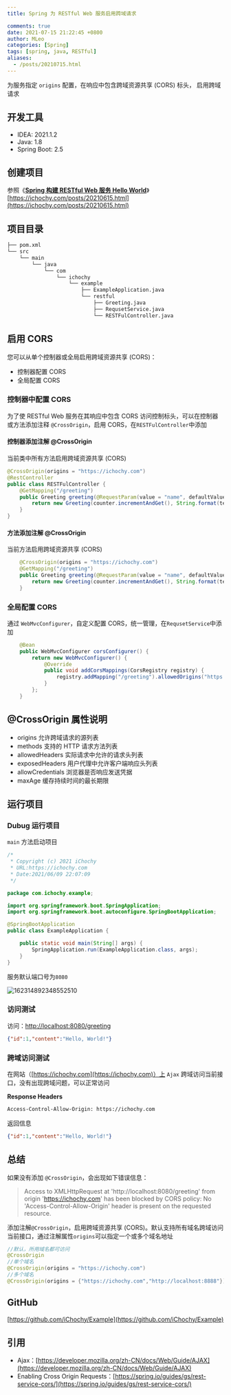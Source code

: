 ```yaml
---
title: Spring 为 RESTful Web 服务启用跨域请求

comments: true
date: 2021-07-15 21:22:45 +0800
author: MLeo
categories: [Spring] 
tags: [spring, java, RESTful]
aliases:
  - /posts/20210715.html
---
```


为服务指定 `origins` 配置，在响应中包含跨域资源共享 (CORS) 标头， 启用跨域请求

## 开发工具

- IDEA: 2021.1.2
- Java: 1.8
- Spring Boot: 2.5

## 创建项目

参照《[**Spring 构建 RESTful Web 服务 Hello World**](https://ichochy.com/posts/20210615.html)》
[https://ichochy.com/posts/20210615.html](https://ichochy.com/posts/20210615.html)

## 项目目录

```bash
├── pom.xml
└── src
    └── main
        └── java
            └── com
                └── ichochy
                    └── example
                        ├── ExampleApplication.java
                        └── restful
                            ├── Greeting.java
                            ├── RequsetService.java
                            └── RESTFulController.java
```

## 启用 CORS

您可以从单个控制器或全局启用跨域资源共享 (CORS)：

- 控制器配置 CORS
- 全局配置 CORS

### 控制器中配置 CORS

为了使 RESTful Web 服务在其响应中包含 CORS 访问控制标头，可以在控制器或方法添加注释 `@CrossOrigin`，启用 CORS，在`RESTFulController`中添加

#### 控制器添加注解 @CrossOrigin

当前类中所有方法启用跨域资源共享 (CORS)

```java
@CrossOrigin(origins = "https://ichochy.com")
@RestController
public class RESTFulController {
    @GetMapping("/greeting")
    public Greeting greeting(@RequestParam(value = "name", defaultValue = "World") String name) {
        return new Greeting(counter.incrementAndGet(), String.format(template, name));
    }
}
```

#### 方法添加注解 @CrossOrigin

当前方法启用跨域资源共享 (CORS)

```java
    @CrossOrigin(origins = "https://ichochy.com")
    @GetMapping("/greeting")
    public Greeting greeting(@RequestParam(value = "name", defaultValue = "World") String name) {
        return new Greeting(counter.incrementAndGet(), String.format(template, name));
    }
```

### 全局配置 CORS

通过 `WebMvcConfigurer`，自定义配置 CORS，统一管理，在`RequsetService`中添加

```java
    @Bean
    public WebMvcConfigurer corsConfigurer() {
        return new WebMvcConfigurer() {
            @Override
            public void addCorsMappings(CorsRegistry registry) {
                registry.addMapping("/greeting").allowedOrigins("https://ichochy.com");
            }
        };
    }
```

## @CrossOrigin 属性说明

- origins 允许跨域请求的源列表
- methods 支持的 HTTP 请求方法列表
- allowedHeaders 实际请求中允许的请求头列表
- exposedHeaders 用户代理中允许客户端响应头列表
- allowCredentials 浏览器是否响应发送凭据
- maxAge 缓存持续时间的最长期限

## 运行项目

### Dubug 运行项目

`main` 方法启动项目

```java
/*
 * Copyright (c) 2021 iChochy
 * URL:https://ichochy.com
 * Date:2021/06/09 22:07:09
 */

package com.ichochy.example;

import org.springframework.boot.SpringApplication;
import org.springframework.boot.autoconfigure.SpringBootApplication;

@SpringBootApplication
public class ExampleApplication {

    public static void main(String[] args) {
        SpringApplication.run(ExampleApplication.class, args);
    }
}
```

服务默认端口号为`8080`

![162314892348552510](https://images.ichochy.com/162314892348552510.png)

### 访问测试

访问：[http://localhost:8080/greeting](http://localhost:8080/greeting)

```json
{"id":1,"content":"Hello, World!"}
```

### 跨域访问测试

在网站（[https://ichochy.com](https://ichochy.com)）上 `Ajax` 跨域访问当前接口，没有出现跨域问题，可以正常访问

**Response Headers**

```bash
Access-Control-Allow-Origin: https://ichochy.com
```

返回信息

```json
{"id":1,"content":"Hello, World!"}
```



## 总结

如果没有添加 `@CrossOrigin`，会出现如下错误信息：

>Access to XMLHttpRequest at 'http://localhost:8080/greeting' from origin 'https://ichochy.com' has been blocked by CORS policy: No 'Access-Control-Allow-Origin' header is present on the requested resource.

添加注解`@CrossOrigin`，启用跨域资源共享 (CORS)。默认支持所有域名跨域访问当前接口，通过注解属性`origins`可以指定一个或多个域名地址

```java
//默认，所用域名都可访问
@CrossOrigin
//单个域名
@CrossOrigin(origins = "https://ichochy.com")
//多个域名
@CrossOrigin(origins = {"https://ichochy.com","http://localhost:8888"})
```


## GitHub

[https://github.com/iChochy/Example](https://github.com/iChochy/Example)

## 引用

- Ajax：[https://developer.mozilla.org/zh-CN/docs/Web/Guide/AJAX](https://developer.mozilla.org/zh-CN/docs/Web/Guide/AJAX)
- Enabling Cross Origin Requests：[https://spring.io/guides/gs/rest-service-cors/](https://spring.io/guides/gs/rest-service-cors/)
